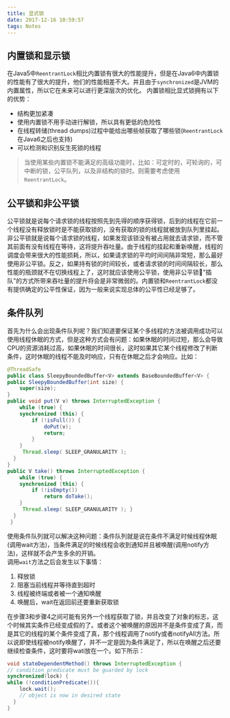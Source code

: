 ```yaml
---
title: 显式锁
date: 2017-12-16 10:59:57
tags: Notes
---
```


## 内置锁和显示锁

在Java5中`ReentrantLock`相比内置锁有很大的性能提升，但是在Java6中内置锁的性能有了很大的提升，他们的性能相差不大。并且由于`synchronized`是JVM的内置属性，所以它在未来可以进行更深层次的优化。
内置锁相比显式锁拥有以下的优势：

* 结构更加紧凑
* 使用内置锁不用手动进行解锁，所以具有更低的危险性
* 在线程转储(thread dumps)过程中能给出哪些帧获取了哪些锁(`ReentrantLock`在Java6之后也支持)
* 可以检测和识别反生死锁的线程

>当使用某些内置锁不能满足的高级功能时，比如：可定时的，可轮询的，可中断的锁，公平队列，以及非结构的锁时。则需要考虑使用`ReentrantLock`。

## 公平锁和非公平锁

公平锁就是说每个请求锁的线程按照先到先得的顺序获得锁，后到的线程在它前一个线程没有释放锁时是不能获取锁的，没有获取的锁的线程就被放到队列里挂起。非公平锁就是说每个请求锁的线程，如果发现该锁没有被占用就去请求锁，而不管其前面有没有线程在等待，这将提升吞吐量。由于线程的挂起和重新唤醒，线程的调度会带来很大的性能损耗，所以，如果请求锁的平均时间间隔非常短，那么最好使用非公平锁。反之，如果持有锁的时间较长，或者请求锁的时间间隔较长，那么性能的瓶颈就不在切换线程上了，这时就应该使用公平锁，使用非公平锁"插队"的方式所带来吞吐量的提升将会是非常微弱的。内置锁和`ReentrantLock`都没有提供确定的公平性保证，因为一般来说实现总体的公平性已经足够了。

## 条件队列

首先为什么会出现条件队列呢？我们知道要保证某个多线程的方法被调用成功可以使用线程休眠的方式，但是这种方式会有问题：如果休眠的时间过短，那么会导致CPU的资源消耗过高，如果休眠的时间很长，这时如果其它某个线程修改了判断条件，这时休眠的线程不能及时响应，只有在休眠之后才会响应。比如：

```java
@ThreadSafe
public class SleepyBoundedBuffer<V> extends BaseBoundedBuffer<V> {
public SleepyBoundedBuffer(int size) {
    super(size);
}
public void put(V v) throws InterruptedException {
    while (true) {
    synchronized (this) {
        if (!isFull()) {
            doPut(v);
            return;
        }
    }
     Thread.sleep( SLEEP_GRANULARITY );
  }
}
public V take() throws InterruptedException {
    while (true) {
    synchronized (this) {
        if (!isEmpty())
            return doTake();
    }
     Thread.sleep( SLEEP_GRANULARITY ); }
  }
 }
```

使用条件队列就可以解决这种问题：条件队列就是说在条件不满足时候线程休眠(调用wait方法)，当条件满足的时候线程会收到通知并且被唤醒(调用notify方法)，这样就不会产生多余的开销。</br>
调用`wait`方法之后会发生以下事情：

1. 释放锁
2. 阻塞当前线程并等待直到超时
3. 线程被终端或者被一个通知唤醒
4. 唤醒后，wait在返回前还要重新获取锁

在步骤3和步骤4之间可能有另外一个线程获取了锁，并且改变了对象的标志，这个时候其实条件已经变成假的了。或者这个被唤醒的原因并不是条件变成了真，而是其它的线程的某个条件变成了真，那个线程调用了notify或者notifyAll方法。所以说即使线程被notify唤醒了，并不一定是因为条件满足了，所以在唤醒之后还要继续检查条件，这时要将wati放在一个。如下所示：

```java
void stateDependentMethod() throws InterruptedException {
// condition predicate must be guarded by lock
synchronized(lock) {
while (!conditionPredicate()){
    lock.wait();
    // object is now in desired state
  }
}
```


